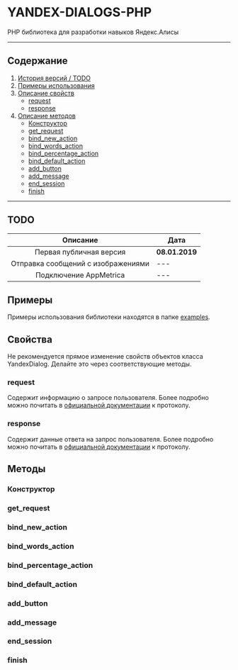 # YANDEX-DIALOGS-PHP

PHP библиотека для разработки навыков Яндекс.Алисы
___

##  Содержание

 1. [История версий / TODO](#todo)
 2. [Примеры использования](#примеры)
 3. [Описание свойств](#свойства)
 	+ [request](#request)
	+ [response](#response)
 4. [Описание методов](#методы)
 	+ [Конструктор](#конструктор)
	+ [get_request](#get_request)
	+ [bind_new_action](#bind_new_action)
	+ [bind_words_action](#bind_words_action)
	+ [bind_percentage_action](#bind_percentage_action)
	+ [bind_default_action](#bind_default_action)
	+ [add_button](#add_button)
	+ [add_message](#add_message)
	+ [end_session](#end_session)
	+ [finish](#finish)

___
## TODO
| Описание | Дата 
|:--:|--|
| Первая публичная версия | **08.01.2019**
| Отправка сообщений с изображениями | ---
| Подключение AppMetrica | ---

## Примеры
Примеры использования библиотеки находятся в папке [examples](/thesoultaker48/yandex-dialogs-php/tree/master/examples).

## Свойства
Не рекомендуется прямое изменение свойств объектов класса YandexDialog. Делайте это через соответствующие методы.

### request
Содержит информацию о запросе пользователя. Более подробно можно почитать в [официальной документации](https://tech.yandex.ru/dialogs/alice/doc/protocol-docpage/#request) к протоколу.

### response
Содержит данные ответа на запрос пользователя. Более подробно можно почитать в [официальной документации](https://tech.yandex.ru/dialogs/alice/doc/protocol-docpage/#response) к протоколу.

## Методы

### Конструктор

### get_request

### bind_new_action

### bind_words_action

### bind_percentage_action

### bind_default_action

### add_button

### add_message

### end_session

### finish
